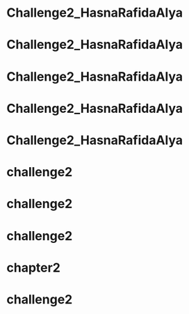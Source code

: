 # Challenge2_HasnaRafidaAlya
# Challenge2_HasnaRafidaAlya
# Challenge2_HasnaRafidaAlya
# Challenge2_HasnaRafidaAlya
# Challenge2_HasnaRafidaAlya
# challenge2
# challenge2
# challenge2
# chapter2
# challenge2
